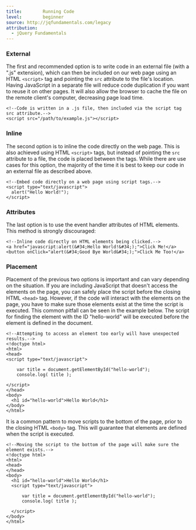 ```yaml
---
title:        Running Code
level:        beginner
source: http://jqfundamentals.com/legacy
attribution: 
  - jQuery Fundamentals
---
```


### External

The first and recommended option is to write code in an external file (with a ".js" extension), which can then be included on our web page using an HTML `<script>` tag and pointing the `src` attribute to the file's location. Having JavaScript in a separate file will reduce code duplication if you want to reuse it on other pages. It will also allow the browser to cache the file on the remote client's computer, decreasing page load time.

```
<!--Code is written in a .js file, then included via the script tag src attribute.-->
<script src="/path/to/example.js"></script>
```
### Inline

The second option is to inline the code directly on the web page. This is also achieved using HTML `<script>` tags, but instead of pointing the `src` attribute to a file, the code is placed between the tags. While there are use cases for this option, the majority of the time it is best to keep our code in an external file as described above.

```
<!--Embed code directly on a web page using script tags.-->
<script type="text/javascript">
  alert("Hello World!");
</script>
```

### Attributes

The last option is to use the event handler attributes of HTML elements. This method is strongly discouraged:

```
<!--Inline code directly on HTML elements being clicked.-->
<a href="javascript:alert(&#34;Hello World!&#34;);">Click Me!</a>
<button onClick="alert(&#34;Good Bye World&#34;);">Click Me Too!</a>
```

### Placement

Placement of the previous two options is important and can vary depending on the situation. If you are including JavaScript that doesn't access the elements on the page, you can safely place the script before the closing HTML `<head>` tag. However, if the code will interact with the elements on the page, you have to make sure those elements exist at the time the script is executed. This common pitfall can be seen in the example below. The script for finding the element with the ID "hello-world" will be executed before the element is defined in the document.

```
<!--Attempting to access an element too early will have unexpected results.-->
<!doctype html>
<html>
<head>
<script type="text/javascript">

    var title = document.getElementById("hello-world");
    console.log( title );

</script>
</head>
<body>
  <h1 id="hello-world">Hello World</h1>
</body>
</html>
```

It is a common pattern to move scripts to the bottom of the page, prior to the closing HTML `<body>` tag. This will guarantee that elements are defined when the script is executed.

```
<!--Moving the script to the bottom of the page will make sure the element exists.-->
<!doctype html>
<html>
<head>
</head>
<body>
  <h1 id="hello-world">Hello World</h1>
  <script type="text/javascript">

      var title = document.getElementById("hello-world");
      console.log( title );

  </script>
</body>
</html>
```







